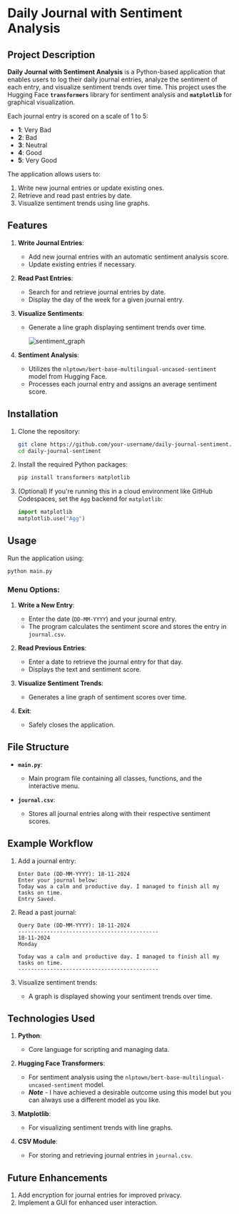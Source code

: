 # Daily Journal with Sentiment Analysis

## Project Description
**Daily Journal with Sentiment Analysis** is a Python-based application that enables users to log their daily journal entries, analyze the sentiment of each entry, and visualize sentiment trends over time. This project uses the Hugging Face **`transformers`** library for sentiment analysis and **`matplotlib`** for graphical visualization.

Each journal entry is scored on a scale of 1 to 5:
- **1**: Very Bad
- **2**: Bad
- **3**: Neutral
- **4**: Good
- **5**: Very Good

The application allows users to:
1. Write new journal entries or update existing ones.
2. Retrieve and read past entries by date.
3. Visualize sentiment trends using line graphs.



## Features
1. **Write Journal Entries**:
   - Add new journal entries with an automatic sentiment analysis score.
   - Update existing entries if necessary.

2. **Read Past Entries**:
   - Search for and retrieve journal entries by date.
   - Display the day of the week for a given journal entry.

3. **Visualize Sentiments**:
   - Generate a line graph displaying sentiment trends over time.
     
     ![sentiment_graph](https://github.com/user-attachments/assets/2a616a78-d7cd-4037-b352-6ec53da55d9f)


4. **Sentiment Analysis**:
   - Utilizes the `nlptown/bert-base-multilingual-uncased-sentiment` model from Hugging Face.
   - Processes each journal entry and assigns an average sentiment score.



## Installation
1. Clone the repository:
   ```bash
   git clone https://github.com/your-username/daily-journal-sentiment.git
   cd daily-journal-sentiment
   ```

2. Install the required Python packages:
   ```bash
   pip install transformers matplotlib
   ```

3. (Optional) If you're running this in a cloud environment like GitHub Codespaces, set the `Agg` backend for `matplotlib`:
   ```python
   import matplotlib
   matplotlib.use("Agg")
   ```



## Usage
Run the application using:
```bash
python main.py
```

### Menu Options:
1. **Write a New Entry**:
   - Enter the date (`DD-MM-YYYY`) and your journal entry.
   - The program calculates the sentiment score and stores the entry in `journal.csv`.

2. **Read Previous Entries**:
   - Enter a date to retrieve the journal entry for that day.
   - Displays the text and sentiment score.

3. **Visualize Sentiment Trends**:
   - Generates a line graph of sentiment scores over time.

4. **Exit**:
   - Safely closes the application.



## File Structure
- **`main.py`**:
  - Main program file containing all classes, functions, and the interactive menu.
    
- **`journal.csv`**:
  - Stores all journal entries along with their respective sentiment scores.



## Example Workflow
1. Add a journal entry:
   ```
   Enter Date (DD-MM-YYYY): 18-11-2024
   Enter your journal below:
   Today was a calm and productive day. I managed to finish all my tasks on time.
   Entry Saved.
   ```

2. Read a past journal:
   ```
   Query Date (DD-MM-YYYY): 18-11-2024
   --------------------------------------------
   18-11-2024
   Monday

   Today was a calm and productive day. I managed to finish all my tasks on time.
   --------------------------------------------
   ```
   
3. Visualize sentiment trends:
   - A graph is displayed showing your sentiment trends over time.



## Technologies Used
1. **Python**:
   - Core language for scripting and managing data.

2. **Hugging Face Transformers**:
   - For sentiment analysis using the `nlptown/bert-base-multilingual-uncased-sentiment` model.
   - ***Note*** - I have achieved a desirable outcome using this model but you can always use a different model as you like.

3. **Matplotlib**:
   - For visualizing sentiment trends with line graphs.

4. **CSV Module**:
   - For storing and retrieving journal entries in `journal.csv`.



## Future Enhancements
1. Add encryption for journal entries for improved privacy.
2. Implement a GUI for enhanced user interaction.

